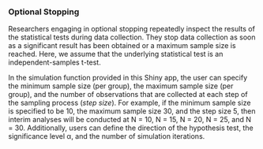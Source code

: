 ### Optional Stopping

Researchers engaging in optional stopping repeatedly inspect the results of the statistical tests during data collection. They stop data collection as soon as a significant result has been obtained or a maximum sample size is reached. Here, we assume that the underlying statistical test is an independent-samples t-test.

In the simulation function provided in this Shiny app, the user can specify the minimum sample size (per group), the maximum sample size (per group), and the number of observations that are collected at each step of the sampling process (*step size*). For example, if the minimum sample size is specified to be 10, the maximum sample size 30, and the step size 5, then interim analyses will be conducted at N = 10, N = 15, N = 20, N = 25, and N = 30. Additionally, users can define the direction of the hypothesis test, the significance level &alpha;, and the number of simulation iterations.
